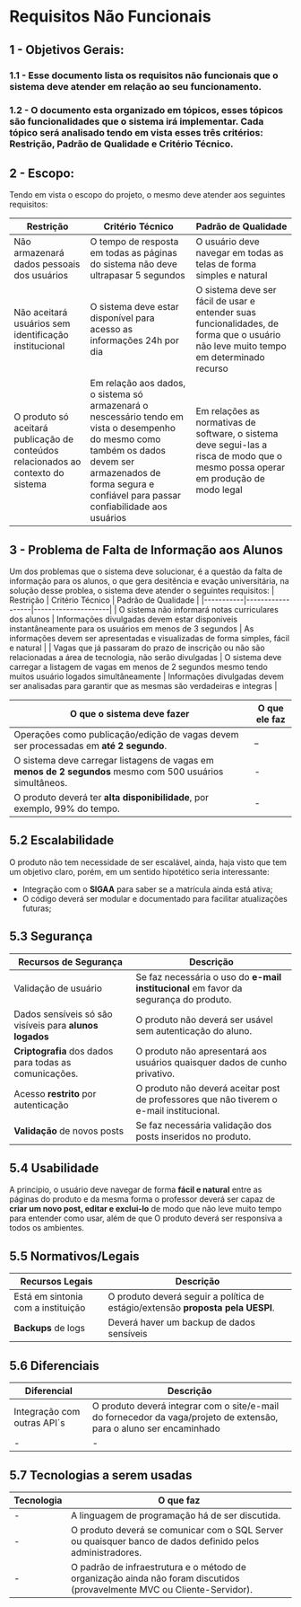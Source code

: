 # Requisitos Não Funcionais

## 1 - Objetivos Gerais:
### 1.1 - Esse documento lista os requisitos não funcionais que o sistema deve atender em relação ao seu funcionamento.
### 1.2 - O documento esta organizado em tópicos, esses tópicos são funcionalidades que o sistema irá implementar. Cada tópico será analisado tendo em vista esses três critérios: Restrição, Padrão de Qualidade e Critério Técnico.

## 2 - Escopo:
Tendo em vista o escopo do projeto, o mesmo deve atender aos seguintes requisitos:

| Restrição | Critério Técnico | Padrão de Qualidade |
|-----------|------------------|---------------------|
Não armazenará dados pessoais dos usuários | O tempo de resposta em todas as páginas do sistema não deve ultrapasar 5 segundos | O usuário deve navegar em todas as telas de forma simples e natural 
Não aceitará usuários sem identificação institucional | O sistema deve estar disponível para acesso as informações 24h por dia | O sistema deve ser fácil de usar e entender suas funcionalidades, de forma que o usuário não leve muito tempo em determinado recurso 
O produto só aceitará publicação de conteúdos relacionados ao contexto do sistema | Em relação aos dados, o sistema só armazenará o nescessário tendo em vista o desempenho do mesmo como também os dados devem ser armazenados de forma segura e confiável para passar confiabilidade aos usuários | Em relações as normativas de software, o sistema deve segui-las a risca de modo que o mesmo possa operar em produção de modo legal


## 3 - Problema de Falta de Informação aos Alunos
Um dos problemas que o sistema deve solucionar, é a questão da falta de informação para os alunos, o que gera desitência e evação universitária, na solução desse problea, o sistema deve atender o seguintes requisitos:
| Restrição | Critério Técnico | Padrão de Qualidade |
|-----------|------------------|---------------------|
| O sistema não informará notas curriculares dos alunos | Informações divulgadas devem estar disponiveis instantâneamente para os usuários em menos de 3 segundos | As informações devem ser apresentadas e visualizadas de forma simples, fácil e natural | 
| Vagas que já passaram do prazo de inscrição ou não são relacionadas a área de tecnologia, não serão divulgadas | O sistema deve carregar a listagem de vagas em menos de 2 segundos mesmo tendo muitos usuário logados simultâneamente  | Informações divulgadas devem ser analisadas para garantir que as mesmas são verdadeiras e integras |



| O que o sistema deve fazer                                                                                | O que ele faz | 
| --------------------------------------------------------------------------------------------------------- | ------------- |
| Operações como publicação/edição de vagas devem  ser processadas em **até 2 segundo**.                    | _             |
| O sistema deve carregar listagens de vagas em **menos de 2 segundos** mesmo com 500 usuários simultâneos. | -             |
| O produto deverá ter **alta disponibilidade**, por exemplo, 99% do tempo.                                 | -             |

## 5.2 Escalabilidade 
O produto não tem necessidade de ser escalável, ainda, haja visto que tem um objetivo claro, porém, em um sentido hipotético seria interessante:
- Integração com o **SIGAA** para saber se a matrícula ainda está ativa;
- O código deverá ser modular e documentado para facilitar atualizações futuras;

## 5.3 Segurança
| Recursos de Segurança                                   | Descrição                                                                                |
| ------------------------------------------------------- | ---------------------------------------------------------------------------------------- |
| Validação de usuário                                    | Se faz necessária o uso do **e-mail institucional** em favor da segurança do produto.    |
| Dados sensíveis só são visíveis para **alunos logados** | O produto não deverá ser usável sem autenticação do aluno.                               |
| **Criptografia** dos dados para todas as comunicações.  | O produto não apresentará aos usuários quaisquer dados de cunho privativo.               |
| Acesso **restrito** por autenticação                    | O produto não deverá aceitar post de professores que não tiverem o e-mail institucional. |
| **Validação** de novos posts                            | Se faz necessária validação dos posts inseridos no produto.                              |

## 5.4 Usabilidade
A principio, o usuário deve navegar de forma **fácil e natural** entre as páginas do produto e da mesma forma o professor deverá ser capaz de **criar um novo post, editar e exclui-lo** de modo que não leve muito tempo para entender como usar, além de que O produto deverá ser responsiva a todos os ambientes.

## 5.5 Normativos/Legais
| Recursos Legais                    | Descrição                                                                       |
| ---------------------------------- | ------------------------------------------------------------------------------- |
| Está em sintonia com a instituição | O produto deverá seguir a política de estágio/extensão **proposta pela UESPI**. |
| **Backups** de logs                | Deverá haver um backup de dados sensíveis                                       |
## 5.6 Diferenciais
| Diferencial                 | Descrição                                                                                                           |
| --------------------------- | ------------------------------------------------------------------------------------------------------------------- |
| Integração com outras API´s | O produto deverá integrar com o site/e-mail do fornecedor da vaga/projeto de extensão, para o aluno ser encaminhado |
| -                           | -                                                                                                                   |
## 5.7 Tecnologias a serem usadas
| Tecnologia | O que faz                                                                                                                |
| ---------- | ------------------------------------------------------------------------------------------------------------------------ |
| -          | A linguagem de programação há de ser discutida.                                                                          |
| -          | O produto deverá se comunicar com o SQL Server ou quaisquer banco de dados definido pelos administradores.               |
| -          | O padrão de infraestrutura e o método de organização ainda não foram discutidos (provavelmente MVC ou Cliente-Servidor). |